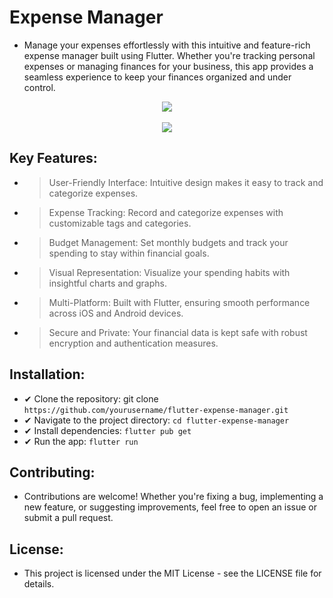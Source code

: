 # Expense Manager

- Manage your expenses effortlessly with this intuitive and feature-rich expense manager built using Flutter. Whether you're tracking personal expenses or managing finances for your business, this app provides a seamless experience to keep your finances organized and under control.

<p align="center">
  <img src="../flutter_app_2/assets/Capture.JPG"><br/><br/>
  <img src="../flutter_app_2/assets/Capture-2.JPG"><br/>
</p>

## Key Features:

- > User-Friendly Interface: Intuitive design makes it easy to track and categorize expenses.
- > Expense Tracking: Record and categorize expenses with customizable tags and categories.
- > Budget Management: Set monthly budgets and track your spending to stay within financial goals.
- > Visual Representation: Visualize your spending habits with insightful charts and graphs.
- > Multi-Platform: Built with Flutter, ensuring smooth performance across iOS and Android devices.
- > Secure and Private: Your financial data is kept safe with robust encryption and authentication measures.

## Installation:

- ✔ Clone the repository: git clone `https://github.com/yourusername/flutter-expense-manager.git`
- ✔ Navigate to the project directory: `cd flutter-expense-manager`
- ✔ Install dependencies: `flutter pub get`
- ✔ Run the app: `flutter run`

## Contributing:

- Contributions are welcome! Whether you're fixing a bug, implementing a new feature, or suggesting improvements, feel free to open an issue or submit a pull request.

## License:

- This project is licensed under the MIT License - see the LICENSE file for details.
